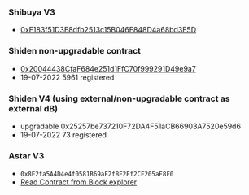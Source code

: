 ### Shibuya V3
* [0xF183f51D3E8dfb2513c15B046F848D4a68bd3F5D](https://blockscout.com/shibuya/address/0xF183f51D3E8dfb2513c15B046F848D4a68bd3F5D/read-proxy#address-tabs)

### Shiden non-upgradable contract
* [0x20044438CfaF684e251d1FfC70f999291D49e9a7](https://blockscout.com/shiden/address/0x20044438CfaF684e251d1FfC70f999291D49e9a7/transactions)
* 19-07-2022 5961 registered
### Shiden V4 (using external/non-upgradable contract as external dB)
* upgradable 0x25257be737210F72DA4F51aCB66903A7520e59d6
* 19-07-2022 73 registered

### Astar V3

- `0x8E2fa5A4D4e4f0581B69aF2f8F2Ef2CF205aE8F0`
- [Read Contract from Block explorer](https://blockscout.com/astar/address/0x8E2fa5A4D4e4f0581B69aF2f8F2Ef2CF205aE8F0/read-proxy)

